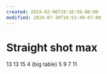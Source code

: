 ```yaml
---
created: 2024-02-06T19:16:56-08:00
modified: 2024-07-30T16:52:49-07:00
---
```


# Straight shot max

13
13
15
4 (big table)
5
9
7
11
